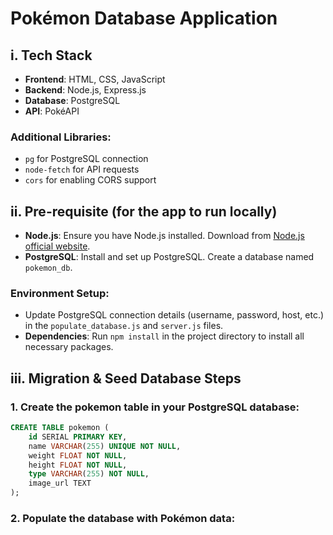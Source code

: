 # Pokémon Database Application

## i. Tech Stack

- **Frontend**: HTML, CSS, JavaScript
- **Backend**: Node.js, Express.js
- **Database**: PostgreSQL
- **API**: PokéAPI

### Additional Libraries:
- `pg` for PostgreSQL connection
- `node-fetch` for API requests
- `cors` for enabling CORS support

## ii. Pre-requisite (for the app to run locally)

- **Node.js**: Ensure you have Node.js installed. Download from [Node.js official website](https://nodejs.org/).
- **PostgreSQL**: Install and set up PostgreSQL. Create a database named `pokemon_db`.

### Environment Setup:
- Update PostgreSQL connection details (username, password, host, etc.) in the `populate_database.js` and `server.js` files.
- **Dependencies**: Run `npm install` in the project directory to install all necessary packages.

## iii. Migration & Seed Database Steps

### 1. Create the pokemon table in your PostgreSQL database:

```sql
CREATE TABLE pokemon (
    id SERIAL PRIMARY KEY,
    name VARCHAR(255) UNIQUE NOT NULL,
    weight FLOAT NOT NULL,
    height FLOAT NOT NULL,
    type VARCHAR(255) NOT NULL,
    image_url TEXT
);
```
### 2. Populate the database with Pokémon data:

